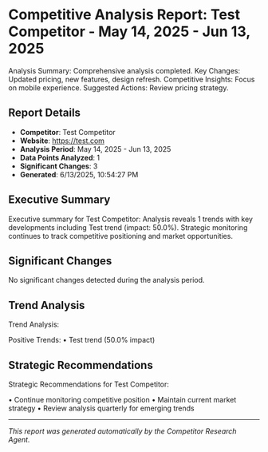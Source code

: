 # Competitive Analysis Report: Test Competitor - May 14, 2025 - Jun 13, 2025

Analysis Summary: Comprehensive analysis completed.
Key Changes: Updated pricing, new features, design refresh.
Competitive Insights: Focus on mobile experience.
Suggested Actions: Review pricing strategy.

## Report Details

- **Competitor**: Test Competitor
- **Website**: https://test.com
- **Analysis Period**: May 14, 2025 - Jun 13, 2025
- **Data Points Analyzed**: 1
- **Significant Changes**: 3
- **Generated**: 6/13/2025, 10:54:27 PM

## Executive Summary

Executive summary for Test Competitor: Analysis reveals 1 trends with key developments including Test trend (impact: 50.0%). Strategic monitoring continues to track competitive positioning and market opportunities.

## Significant Changes

No significant changes detected during the analysis period.

## Trend Analysis

Trend Analysis:

Positive Trends:
• Test trend (50.0% impact)

## Strategic Recommendations

Strategic Recommendations for Test Competitor:

• Continue monitoring competitive position
• Maintain current market strategy
• Review analysis quarterly for emerging trends

---

*This report was generated automatically by the Competitor Research Agent.*
